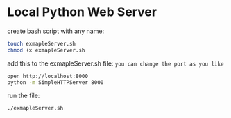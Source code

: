 # Local Python Web Server

create bash script with any name:

```bash
touch exmapleServer.sh
chmod +x exmapleServer.sh
```

add this to the exmapleServer.sh file:
`you can change the port as you like`

```bash
open http://localhost:8000
python -m SimpleHTTPServer 8000
```

run the file:

```bash
./exmapleServer.sh
```

